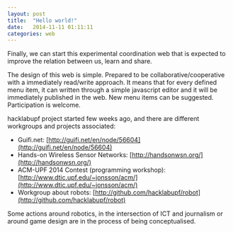 ```yaml
---
layout: post
title:  "Hello world!"
date:   2014-11-11 01:11:11
categories: web
---
```


Finally, we can start this experimental coordination web that is expected to improve the relation between us, learn and share.

The design of this web is simple. Prepared to be collaborative/cooperative with a immediately read/write approach. It means that for every defined menu item, it can written through a simple javascript editor and it will be immediately published in the web. New menu items can be suggested. Participation is welcome.

hacklabupf project started few weeks ago, and there are different workgroups and projects associated:

- Guifi.net: [http://guifi.net/en/node/56604](http://guifi.net/en/node/56604)
- Hands-on Wireless Sensor Networks: [http://handsonwsn.org/](http://handsonwsn.org/)
- ACM-UPF 2014 Contest (programming workshop): [http://www.dtic.upf.edu/~jonsson/acm/](http://www.dtic.upf.edu/~jonsson/acm/)
- Workgroup about robots: [http://github.com/hacklabupf/robot](http://github.com/hacklabupf/robot)

Some actions around robotics, in the intersection of ICT and journalism or around game design are in the process of being conceptualised.